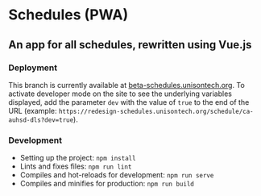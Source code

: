# Schedules (PWA)
## An app for all schedules, rewritten using Vue.js

### Deployment
This branch is currently available at [beta-schedules.unisontech.org](https://beta-schedules.unisontech.org). To activate developer mode on the site to see the underlying variables displayed, add the parameter `dev` with the value of `true` to the end of the URL (example: `https://redesign-schedules.unisontech.org/schedule/ca-auhsd-dls?dev=true`).

### Development
- Setting up the project: `npm install`
- Lints and fixes files: `npm run lint`
- Compiles and hot-reloads for development: `npm run serve`
- Compiles and minifies for production: `npm run build`